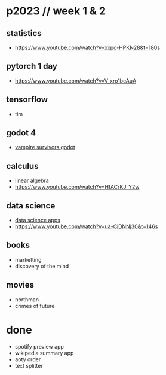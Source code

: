 # p2023 // week 1 & 2
## statistics
* https://www.youtube.com/watch?v=xxpc-HPKN28&t=180s
## pytorch 1 day
* https://www.youtube.com/watch?v=V_xro1bcAuA
## tensorflow 
* tim
## godot 4
* [vampire survivors godot](https://www.youtube.com/watch?v=46xm13ZaabA&list=PLtosjGHWDab682nfZ1f6JSQ1cjap7Ieeb&index=2)
## calculus
* [linear algebra](https://www.youtube.com/watch?v=kZwSqZuBMGg)
* https://www.youtube.com/watch?v=HfACrKJ_Y2w

## data science 
* [data science apps](https://www.youtube.com/watch?v=eMOA1pPVUc4)
* https://www.youtube.com/watch?v=ua-CiDNNj30&t=146s


## books
* marketting
* discovery of the mind

## movies
* northman
* crimes of future

# done
* spotify preview app
* wikipedia summary app
* aoty order
* text splitter
